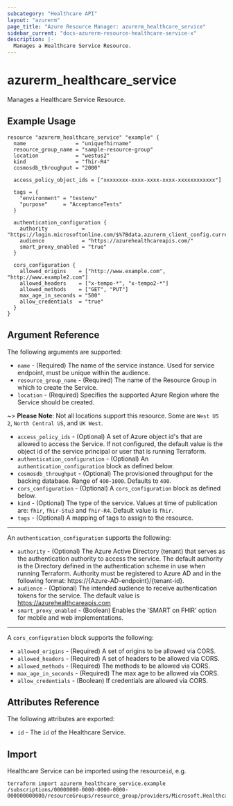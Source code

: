 ```yaml
---
subcategory: "Healthcare API"
layout: "azurerm"
page_title: "Azure Resource Manager: azurerm_healthcare_service"
sidebar_current: "docs-azurerm-resource-healthcare-service-x"
description: |-
  Manages a Healthcare Service Resource.
---
```


# azurerm_healthcare_service

Manages a Healthcare Service Resource.

## Example Usage

```hcl
resource "azurerm_healthcare_service" "example" {
  name                = "uniquefhirname"
  resource_group_name = "sample-resource-group"
  location            = "westus2"
  kind                = "fhir-R4"
  cosmosdb_throughput = "2000"

  access_policy_object_ids = ["xxxxxxxx-xxxx-xxxx-xxxx-xxxxxxxxxxxx"]

  tags = {
    "environment" = "testenv"
    "purpose"     = "AcceptanceTests"
  }

  authentication_configuration {
    authority           = "https://login.microsoftonline.com/$%7Bdata.azurerm_client_config.current.tenant_id%7D"
    audience            = "https://azurehealthcareapis.com/"
    smart_proxy_enabled = "true"
  }

  cors_configuration {
    allowed_origins    = ["http://www.example.com", "http://www.example2.com"]
    allowed_headers    = ["x-tempo-*", "x-tempo2-*"]
    allowed_methods    = ["GET", "PUT"]
    max_age_in_seconds = "500"
    allow_credentials  = "true"
  }
}
```

## Argument Reference

The following arguments are supported:

* `name` - (Required) The name of the service instance. Used for service endpoint, must be unique within the audience.
* `resource_group_name` - (Required) The name of the Resource Group in which to create the Service.
* `location` - (Required) Specifies the supported Azure Region where the Service should be created.

~> **Please Note**: Not all locations support this resource. Some are `West US 2`, `North Central US`, and `UK West`. 

* `access_policy_ids` - (Optional) A set of Azure object id's that are allowed to access the Service. If not configured, the default value is the object id of the service principal or user that is running Terraform.
* `authentication_configuration` - (Optional) An `authentication_configuration` block as defined below.
* `cosmosdb_throughput` - (Optional) The provisioned throughput for the backing database. Range of `400`-`1000`. Defaults to `400`.
* `cors_configuration` - (Optional) A `cors_configuration` block as defined below.
* `kind` - (Optional) The type of the service. Values at time of publication are: `fhir`, `fhir-Stu3` and `fhir-R4`. Default value is `fhir`.
* `tags` - (Optional) A mapping of tags to assign to the resource.

---
An `authentication_configuration` supports the following:

* `authority` - (Optional) The Azure Active Directory (tenant) that serves as the authentication authority to access the service. The default authority is the Directory defined in the authentication scheme in use when running Terraform.
Authority must be registered to Azure AD and in the following format: https://{Azure-AD-endpoint}/{tenant-id}.
* `audience` - (Optional) The intended audience to receive authentication tokens for the service. The default value is https://azurehealthcareapis.com
* `smart_proxy_enabled` - (Boolean) Enables the 'SMART on FHIR' option for mobile and web implementations.

---
A `cors_configuration` block supports the following:

* `allowed_origins` - (Required) A set of origins to be allowed via CORS.
* `allowed_headers` - (Required) A set of headers to be allowed via CORS.
* `allowed_methods` - (Required) The methods to be allowed via CORS.
* `max_age_in_seconds` - (Required) The max age to be allowed via CORS.
* `allow_credentials` - (Boolean) If credentials are allowed via CORS.

## Attributes Reference

The following attributes are exported:

* `id` - The `id` of the Healthcare Service.

## Import

Healthcare Service can be imported using the resource`id`, e.g.

```shell
terraform import azurerm_healthcare_service.example /subscriptions/00000000-0000-0000-0000-000000000000/resourceGroups/resource_group/providers/Microsoft.HealthcareApis/services/service_name
```
